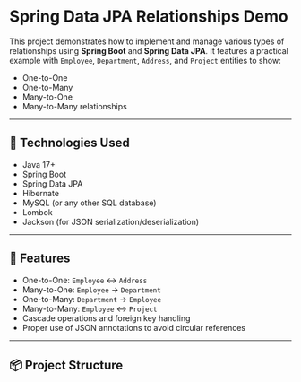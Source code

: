 # Spring Data JPA Relationships Demo

This project demonstrates how to implement and manage various types of relationships using **Spring Boot** and **Spring Data JPA**. It features a practical example with `Employee`, `Department`, `Address`, and `Project` entities to show:

- One-to-One
- One-to-Many
- Many-to-One
- Many-to-Many relationships

---

## 📁 Technologies Used

- Java 17+
- Spring Boot
- Spring Data JPA
- Hibernate
- MySQL (or any other SQL database)
- Lombok
- Jackson (for JSON serialization/deserialization)

---

## 🧠 Features

- One-to-One: `Employee` ↔ `Address`
- Many-to-One: `Employee` → `Department`
- One-to-Many: `Department` → `Employee`
- Many-to-Many: `Employee` ↔ `Project`
- Cascade operations and foreign key handling
- Proper use of JSON annotations to avoid circular references

---

## 📦 Project Structure
